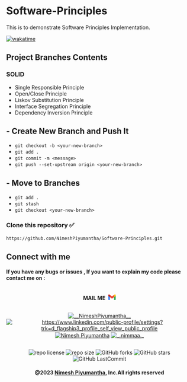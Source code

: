 # Software-Principles

This is to demonstrate Software Principles Implementation.

[![wakatime](https://wakatime.com/badge/user/bde2acba-42bd-46e8-a905-d74c6f260407/project/709f1609-a8ee-41f3-93c2-a1548a811e53.svg)](https://wakatime.com/badge/user/bde2acba-42bd-46e8-a905-d74c6f260407/project/709f1609-a8ee-41f3-93c2-a1548a811e53)

## Project Branches Contents
### SOLID
* Single Responsible Principle
* Open/Close Principle
* Liskov Substitution Principle
* Interface Segregation Principle
* Dependency Inversion Principle

## - Create New Branch and Push It

* `git checkout -b <your-new-branch>`
* `git add .`
* `git commit -m <message>`
* `git push --set-upstream origin <your-new-branch>`

## - Move to Branches

* `git add .`
* `git stash`
* `git checkout <your-new-branch>`

###   

### Clone this repository ✅

```md
https://github.com/NimeshPiyumantha/Software-Principles.git
```

## Connect with me

#### If you have any bugs or issues , If you want to explain my code please contact me on :

<div align="center">
 <br><b>MAIL ME</b>&nbsp;
  <a href="mailto:nimeshpiyumantha11@gmail.com">
      <img width="20px" src="https://github.com/NimeshPiyumantha/red-alpha/blob/main/gmail.svg" />
  </a></p>

 </div>

##

<p align="center">
<a href="https://twitter.com/NPiyumantha60"><img align="center" src="https://raw.githubusercontent.com/rahuldkjain/github-profile-readme-generator/master/src/images/icons/Social/twitter.svg" alt="__NimeshPiyumantha__" height="30" width="40" /></a>
<a href="https://www.linkedin.com/in/nimesh-piyumantha-33736a222" target="blank"><img align="center" src="https://raw.githubusercontent.com/rahuldkjain/github-profile-readme-generator/master/src/images/icons/Social/linked-in-alt.svg" alt="https://www.linkedin.com/public-profile/settings?trk=d_flagship3_profile_self_view_public_profile" height="30" width="40" /></a>
<a href="https://www.facebook.com/profile.php?id=100025931563090" target="blank"><img align="center" src="https://raw.githubusercontent.com/rahuldkjain/github-profile-readme-generator/master/src/images/icons/Social/facebook.svg" alt="Nimesh Piyumantha" height="30" width="40" /></a>
<a href="https://www.instagram.com/_.nimmaa._/" target="blank"><img align="center" src="https://raw.githubusercontent.com/rahuldkjain/github-profile-readme-generator/master/src/images/icons/Social/instagram.svg" alt="_.nimmaa._" height="30" width="40" /></a>
</p>

##

<div align="center">

![repo license](https://img.shields.io/github/license/NimeshPiyumantha/Software-Principles?&labelColor=black&color=3867d6&style=for-the-badge)
![repo size](https://img.shields.io/github/repo-size/NimeshPiyumantha/Software-Principles?label=Repo%20Size&style=for-the-badge&labelColor=black&color=20bf6b)
![GitHub forks](https://img.shields.io/github/forks/NimeshPiyumantha/Software-Principles?&labelColor=black&color=0fb9b1&style=for-the-badge)
![GitHub stars](https://img.shields.io/github/stars/NimeshPiyumantha/Software-Principles?&labelColor=black&color=f7b731&style=for-the-badge)
![GitHub LastCommit](https://img.shields.io/github/last-commit/NimeshPiyumantha/Software-Principles?logo=github&labelColor=black&color=d1d8e0&style=for-the-badge)
</div>

<div align="center">

#### @2023 [Nimesh Piyumantha](https://github.com/NimeshPiyumantha/), Inc.All rights reserved

</div>
